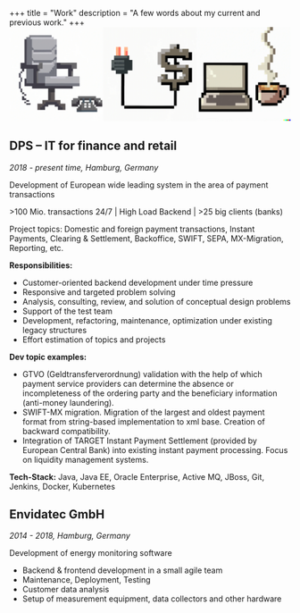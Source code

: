 +++
title = "Work"
description = "A few words about my current and previous work."
+++
![work](images/work.png)
## DPS – IT for finance and retail

_2018 - present time, Hamburg, Germany_

Development of European wide leading system in the area of payment transactions

\>100 Mio. transactions 24/7 | High Load Backend | >25 big clients (banks)

Project topics: Domestic and foreign payment transactions, Instant Payments, Clearing & Settlement, Backoffice, SWIFT, SEPA, MX-Migration, Reporting, etc.

**Responsibilities:** 
- Customer-oriented backend development under time pressure 
- Responsive and targeted problem solving 
- Analysis, consulting, review, and solution of conceptual design problems 
- Support of the test team 
- Development, refactoring, maintenance, optimization under existing legacy structures 
- Effort estimation of topics and projects


**Dev topic examples:**
- GTVO (Geldtransferverordnung) validation with the help of which payment service providers can determine
the absence or incompleteness of the ordering party and the beneficiary information (anti-money
laundering).
- SWIFT-MX migration. Migration of the largest and oldest payment format from string-based implementation
to xml base. Creation of backward compatibility.
- Integration of TARGET Instant Payment Settlement (provided by European Central Bank) into existing
instant payment processing. Focus on liquidity management systems.

**Tech-Stack:**
Java, Java EE, Oracle Enterprise, Active MQ, JBoss, Git, Jenkins, Docker, Kubernetes

## Envidatec GmbH

_2014 - 2018, Hamburg, Germany_

Development of energy monitoring software 

- Backend & frontend development in a small agile team
- Maintenance, Deployment, Testing
- Customer data analysis
- Setup of measurement equipment, data collectors and other hardware

